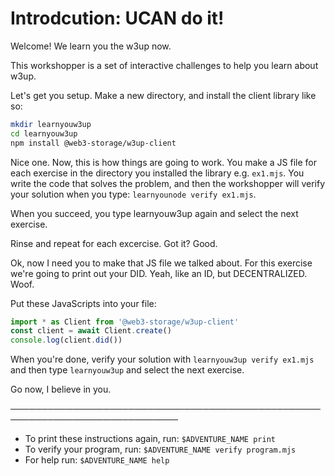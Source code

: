 # Introdcution: UCAN do it!

Welcome! We learn you the w3up now.

This workshopper is a set of interactive challenges to help you learn about w3up.

Let's get you setup. Make a new directory, and install the client library like so:

```sh
mkdir learnyouw3up
cd learnyouw3up
npm install @web3-storage/w3up-client
```

Nice one. Now, this is how things are going to work. You make a JS file for each exercise in the directory you installed the library e.g. `ex1.mjs`. You write the code that solves the problem, and then the workshopper will verify your solution when you type: `learnyounode verify ex1.mjs`.

When you succeed, you type learnyouw3up again and select the next exercise.

Rinse and repeat for each excercise. Got it? Good.

Ok, now I need you to make that JS file we talked about. For this exercise we're going to print out your DID. Yeah, like an ID, but DECENTRALIZED. Woof.

Put these JavaScripts into your file:

```js
import * as Client from '@web3-storage/w3up-client'
const client = await Client.create()
console.log(client.did())
```

When you're done, verify your solution with `learnyouw3up verify ex1.mjs` and then type `learnyouw3up` and select the next exercise.

Go now, I believe in you.

─────────────────────────────────────────────────────────────────────────────
* To print these instructions again, run: `$ADVENTURE_NAME print`
* To verify your program, run: `$ADVENTURE_NAME verify program.mjs`
* For help run: `$ADVENTURE_NAME help`
